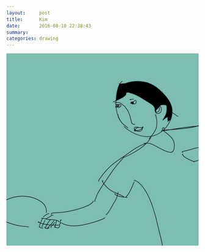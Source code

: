 ```yaml
---
layout:     post
title:      Kim
date:       2016-08-10 22:38:43
summary:    
categories: drawing
---
```

![Kim](/images/diary/Kim.png "cute")
